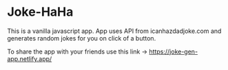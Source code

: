 # Joke-HaHa

This is a vanilla javascript app.
App uses API from icanhazdadjoke.com and generates random jokes for you on click of a button.

To share the app with your friends use this link ->
https://joke-gen-app.netlify.app/
